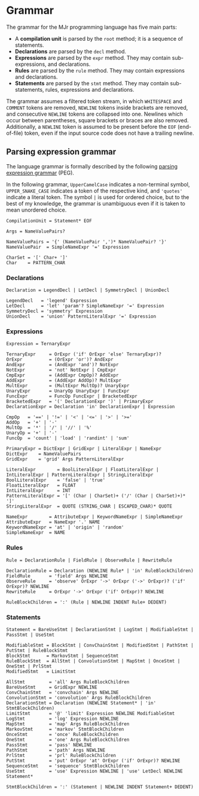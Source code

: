 # Grammar

The grammar for the MJr programming language has five main parts:

- A **compilation unit** is parsed by the `root` method; it is a sequence of statements.
- **Declarations** are parsed by the `decl` method. 
- **Expressions** are parsed by the `expr` method. They may contain sub-expressions, and declarations.
- **Rules** are parsed by the `rule` method. They may contain expressions and declarations.
- **Statements** are parsed by the `stmt` method. They may contain sub-statements, rules, expressions and declarations.

The grammar assumes a filtered token stream, in which `WHITESPACE` and `COMMENT` tokens are removed, `NEWLINE` tokens inside brackets are removed, and consecutive `NEWLINE` tokens are collapsed into one. Newlines which occur between parentheses, square brackets or braces are also removed. Additionally, a `NEWLINE` token is assumed to be present before the `EOF` (end-of-file) token, even if the input source code does not have a trailing newline.


## Parsing expression grammar

The language grammar is formally described by the following [parsing expression grammar](https://en.wikipedia.org/wiki/Parsing_expression_grammar) (PEG).

In the following grammar, `UpperCamelCase` indicates a non-terminal symbol, `UPPER_SNAKE_CASE` indicates a token of the respective kind, and `'quotes'` indicate a literal token. The symbol `|` is used for ordered choice, but to the best of my knowledge, the grammar is unambiguous even if it is taken to mean unordered choice.

```
CompilationUnit = Statement* EOF

Args = NameValuePairs?

NameValuePairs = '{' (NameValuePair ',')* NameValuePair? '}'
NameValuePair  = SimpleNameExpr '=' Expression

CharSet = '[' Char+ ']'
Char    = PATTERN_CHAR
```

### Declarations

```
Declaration = LegendDecl | LetDecl | SymmetryDecl | UnionDecl

LegendDecl   = 'legend' Expression
LetDecl      = 'let' 'param'? SimpleNameExpr '=' Expression
SymmetryDecl = 'symmetry' Expression
UnionDecl    = 'union' PatternLiteralExpr '=' Expression
```

### Expressions

```
Expression = TernaryExpr

TernaryExpr     = OrExpr ('if' OrExpr 'else' TernaryExpr)?
OrExpr          = (OrExpr 'or')? AndExpr
AndExpr         = (AndExpr 'and')? NotExpr
NotExpr         = 'not' NotExpr | CmpExpr
CmpExpr         = (AddExpr CmpOp)? AddExpr
AddExpr         = (AddExpr AddOp)? MultExpr
MultExpr        = (MultExpr MultOp)? UnaryExpr
UnaryExpr       = UnaryOp UnaryExpr | FuncExpr
FuncExpr        = FuncOp FuncExpr | BracketedExpr
BracketedExpr   = '(' DeclarationExpr ')' | PrimaryExpr
DeclarationExpr = Declaration 'in' DeclarationExpr | Expression

CmpOp   = '==' | '!=' | '<' | '<=' | '>' | '>='
AddOp   = '+' | '-'
MultOp  = '*' | '/' | '//' | '%'
UnaryOp = '+' | '-'
FuncOp  = 'count' | 'load' | 'randint' | 'sum'

PrimaryExpr = DictExpr | GridExpr | LiteralExpr | NameExpr
DictExpr    = NameValuePairs
GridExpr    = 'grid' Args PatternLiteralExpr

LiteralExpr        = BoolLiteralExpr | FloatLiteralExpr | IntLiteralExpr | PatternLiteralExpr | StringLiteralExpr
BoolLiteralExpr    = 'false' | 'true'
FloatLiteralExpr   = FLOAT
IntLiteralExpr     = INT
PatternLiteralExpr = '[' (Char | CharSet)+ ('/' (Char | CharSet)+)* ']'
StringLiteralExpr  = QUOTE (STRING_CHAR | ESCAPED_CHAR)* QUOTE

NameExpr        = AttributeExpr | KeywordNameExpr | SimpleNameExpr
AttributeExpr   = NameExpr '.' NAME
KeywordNameExpr = 'at' | 'origin' | 'random'
SimpleNameExpr  = NAME
```

### Rules

```
Rule = DeclarationRule | FieldRule | ObserveRule | RewriteRule

DeclarationRule = Declaration (NEWLINE Rule* | 'in' RuleBlockChildren)
FieldRule       = 'field' Args NEWLINE
ObserveRule     = 'observe' OrExpr '->' OrExpr ('->' OrExpr)? ('if' OrExpr)? NEWLINE
RewriteRule     = OrExpr '->' OrExpr ('if' OrExpr)? NEWLINE

RuleBlockChildren = ':' (Rule | NEWLINE INDENT Rule+ DEDENT)
```

### Statements

```
Statement = BareUseStmt | DeclarationStmt | LogStmt | ModifiableStmt | PassStmt | UseStmt

ModifiableStmt = BlockStmt | ConvChainStmt | ModifiedStmt | PathStmt | PutStmt | RuleBlockStmt
BlockStmt      = MarkovStmt | SequenceStmt
RuleBlockStmt  = AllStmt | ConvolutionStmt | MapStmt | OnceStmt | OneStmt | PrlStmt
ModifiedStmt   = LimitStmt

AllStmt         = 'all' Args RuleBlockChildren
BareUseStmt     = GridExpr NEWLINE
ConvChainStmt   = 'convchain' Args NEWLINE
ConvolutionStmt = 'convolution' Args RuleBlockChildren
DeclarationStmt = Declaration (NEWLINE Statement* | 'in' StmtBlockChildren)
LimitStmt       = '@' 'limit' Expression NEWLINE ModifiableStmt
LogStmt         = 'log' Expression NEWLINE
MapStmt         = 'map' Args RuleBlockChildren
MarkovStmt      = 'markov' StmtBlockChildren
OnceStmt        = 'once' RuleBlockChildren
OneStmt         = 'one' Args RuleBlockChildren
PassStmt        = 'pass' NEWLINE
PathStmt        = 'path' Args NEWLINE
PrlStmt         = 'prl' RuleBlockChildren
PutStmt         = 'put' OrExpr 'at' OrExpr ('if' OrExpr)? NEWLINE
SequenceStmt    = 'sequence' StmtBlockChildren
UseStmt         = 'use' Expression NEWLINE | 'use' LetDecl NEWLINE Statement*

StmtBlockChildren = ':' (Statement | NEWLINE INDENT Statement+ DEDENT)
```
